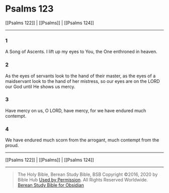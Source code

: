 # Psalms 123

[[Psalms 122]] | [[Psalms]] | [[Psalms 124]]

---

### 1
A Song of Ascents. I lift up my eyes to You, the One enthroned in heaven.

### 2
As the eyes of servants look to the hand of their master, as the eyes of a maidservant look to the hand of her mistress, so our eyes are on the LORD our God until He shows us mercy.

### 3
Have mercy on us, O LORD, have mercy, for we have endured much contempt.

### 4
We have endured much scorn from the arrogant, much contempt from the proud.

---

[[Psalms 122]] | [[Psalms]] | [[Psalms 124]]

---

> The Holy Bible, Berean Study Bible, BSB
> Copyright &copy;2016, 2020 by Bible Hub
> [Used by Permission](https://berean.bible/terms.htm). All Rights Reserved Worldwide.
> [Berean Study Bible for Obsidian](https://github.com/gapmiss/berean-study-bible-for-obsidian)

